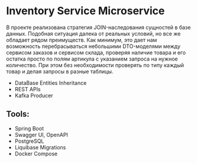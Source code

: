 # Inventory Service Microservice

В проекте реализована стратегия JOIN-наследования сущностей в базе данных. Подобная ситуация далека 
от реальных условий, но все же обладает рядом преимуществ. Как минимум, это дает нам возможность 
перебрасываться небольшими DTO-моделями между сервисом заказов и сервисом склада, проверяя 
наличие товара и его остатка просто по полям артикула с указанием запроса на нужное количество. При этом без
необходимости проверять по типу каждый товар и делая запросы в разные таблицы.


- DataBase Entities Inheritance
- REST APIs
- Kafka Producer
## Tools:
- Spring Boot
- Swagger UI, OpenAPI
- PostgreSQL
- Liquibase Migrations
- Docker Compose